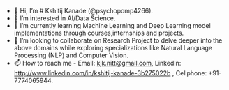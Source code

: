 - 👋 Hi, I’m # Kshitij Kanade (@psychopomp4266).
- 👀 I’m interested in AI/Data Science.
- 🌱 I’m currently learning Machine Learning and Deep Learning model implementations through courses,internships and projects.
- 💞️ I’m looking to collaborate on Research Project to delve deeper into the above domains while exploring specializations like Natural Language Processing (NLP) and Computer Vision.
- 📫 How to reach me -
Email:  kjk.nitt@gmail.com,
LinkedIn:  http://www.linkedin.com/in/kshitij-kanade-3b275022b ,
Cellphone:  +91-7774065944. 

<!---
psychopomp4266/psychopomp4266 is a ✨ special ✨ repository because its `README.md` (this file) appears on your GitHub profile.
You can click the Preview link to take a look at your changes.
--->
